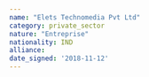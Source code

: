```yaml
---
name: "Elets Technomedia Pvt Ltd"
category: private_sector
nature: "Entreprise"
nationality: IND
alliance: 
date_signed: '2018-11-12'
---
```

    